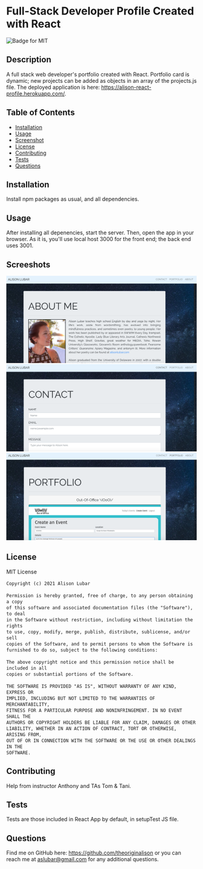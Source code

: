 # Full-Stack Developer Profile Created with React
![Badge for MIT](https://img.shields.io/badge/license-MIT-green)

## Description
A full stack web developer's portfolio created with React. Portfolio card is dynamic; new projects can be added as objects in an array of the projects.js file. The deployed application is here: https://alison-react-profile.herokuapp.com/.

## Table of Contents
* [Installation](#installation)
* [Usage](#usage)
* [Screenshot](#screenshot)
* [License](#license)
* [Contributing](#contributing)
* [Tests](#tests)
* [Questions](#questions)
  
## Installation
Install npm packages as usual, and all dependencies.

## Usage
After installing all depenencies, start the server. Then, open the app in your browser. As it is, you'll use local host 3000 for the front end; the back end uses 3001.

## Screeshots
![Screenshot of About Me](./assets/about-me.png)
![Screenshot of Contact](./assets/contact.png)
![Screenshot of Portfolio](./assets/portfolio.png)

## License
MIT License

    Copyright (c) 2021 Alison Lubar
    
    Permission is hereby granted, free of charge, to any person obtaining a copy
    of this software and associated documentation files (the "Software"), to deal
    in the Software without restriction, including without limitation the rights
    to use, copy, modify, merge, publish, distribute, sublicense, and/or sell
    copies of the Software, and to permit persons to whom the Software is
    furnished to do so, subject to the following conditions:
    
    The above copyright notice and this permission notice shall be included in all
    copies or substantial portions of the Software.
    
    THE SOFTWARE IS PROVIDED "AS IS", WITHOUT WARRANTY OF ANY KIND, EXPRESS OR
    IMPLIED, INCLUDING BUT NOT LIMITED TO THE WARRANTIES OF MERCHANTABILITY,
    FITNESS FOR A PARTICULAR PURPOSE AND NONINFRINGEMENT. IN NO EVENT SHALL THE
    AUTHORS OR COPYRIGHT HOLDERS BE LIABLE FOR ANY CLAIM, DAMAGES OR OTHER
    LIABILITY, WHETHER IN AN ACTION OF CONTRACT, TORT OR OTHERWISE, ARISING FROM,
    OUT OF OR IN CONNECTION WITH THE SOFTWARE OR THE USE OR OTHER DEALINGS IN THE
    SOFTWARE.

## Contributing
Help from instructor Anthony and TAs Tom & Tani.

## Tests
Tests are those included in React App by default, in setupTest JS file.

## Questions
Find me on GitHub here: https://github.com/theoriginalison
or you can reach me at aslubar@gmail.com for any additional questions.
